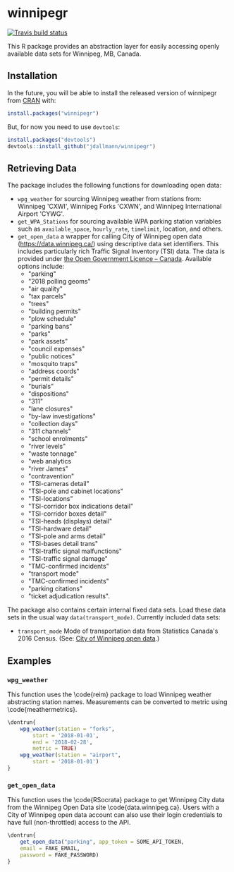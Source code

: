 # winnipegr
[![Travis build status](https://travis-ci.org/jdallmann/winnipegr.svg?branch=master)](https://travis-ci.org/jdallmann/winnipegr) 

This R package provides an abstraction layer for easily accessing openly available data sets for Winnipeg, MB, Canada. 


## Installation

In the future, you will be able to install the released version of winnipegr from [CRAN](https://CRAN.R-project.org) with:

``` r
install.packages("winnipegr")
```

But, for now you need to use `devtools`:
``` r
install.packages("devtools")
devtools::install_github("jdallmann/winnipegr")
```

## Retrieving Data
The package includes the following functions for downloading open data:

- `wpg_weather` for sourcing Winnipeg weather from stations from: Winnipeg 'CXWI', Winnipeg Forks 'CXWN', and Winnipeg International Airport 'CYWG'.
- `get_WPA_Stations` for sourcing available WPA parking station variables such as `available_space`, `hourly_rate`, `timelimit`, location, and others.
- `get_open_data` a wrapper for calling City of Winnipeg open data (https://data.winnipeg.ca/) using descriptive data set identifiers. This includes particularly rich Traffic Signal Inventory (TSI) data. The data is provided under [the Open Government Licence – Canada](https://open.canada.ca/en/open-government-licence-canada). Available options include: 
    + "parking"
    + "2018 polling geoms"
    + "air quality"
    + "tax parcels"
    + "trees"
    + "building permits"
    + "plow schedule" 
    + "parking bans"
    + "parks"
    + "park assets"
    + "council expenses"
    + "public notices"
    + "mosquito traps"
    + "address coords"
    + "permit details"
    + "burials"
    + "dispositions"
    + "311"
    + "lane closures"
    + "by-law investigations"
    + "collection days" 
    + "311 channels"
    + "school enrolments"
    + "river levels"
    + "waste tonnage"
    + "web analytics
    + "river James"
    + "contravention"
    + "TSI-cameras detail"
    + "TSI-pole and cabinet locations"
    + "TSI-locations"
    + "TSI-corridor box indications detail"
    + "TSI-corridor boxes detail"
    + "TSI-heads (displays) detail"
    + "TSI-hardware detail"
    + "TSI-pole and arms detail"
    + "TSI-bases detail trans"
    + "TSI-traffic signal malfunctions"
    + "TSI-traffic signal damage"
    + "TMC-confirmed incidents"
    + "transport mode"
    + "TMC-confirmed incidents"
    + "parking citations" 
    + "ticket adjudication results".

The package also contains certain internal fixed data sets. Load these data sets in the usual way `data(transport_mode)`. Currently included data sets:

- `transport_mode` Mode of transportation data from Statistics Canada's 2016 Census. (See: [City of Winnipeg open data](https://dev.socrata.com/foundry/data.winnipeg.ca/ijxa-tybv).)


## Examples
### `wpg_weather`
This function uses the \code{reim} package to load Winnipeg
weather abstracting station names. Measurements can be
converted to metric using \code{meathermetrics}.

``` r
\dontrun{
    wpg_weather(station = "forks",
        start = '2018-01-01',
        end = '2018-02-28',
        metric = TRUE)
    wpg_weather(station = "airport",
        start = '2018-01-01')
}
```


### `get_open_data`
This function uses the \code{RSocrata} package to get Winnipeg
City data from the Winnipeg Open Data site \code{data.winnipeg.ca}.
Users with a City of Winnipeg open data account can also use their
login credentials to have full (non-throttled) access to the API.
``` r
\dontrun{
    get_open_data("parking", app_token = SOME_API_TOKEN,
    email = FAKE_EMAIL,
    password = FAKE_PASSWORD)
}
```
